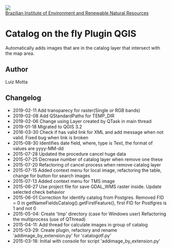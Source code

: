<!-- IBAMA logo -->
[ibama_logo]: http://upload.wikimedia.org/wikipedia/commons/thumb/8/81/Logo_IBAMA.svg/150px-Logo_IBAMA.svg.png

![][ibama_logo]  
[Brazilian Institute of Environment and Renewable Natural Resources](http://www.ibama.gov.br)

# Catalog on the fly Plugin QGIS

Automatically adds  images that are in the catalog layer that intersect with the map area.

## Author
Luiz Motta

## Changelog
- 2019-02-11
Add transparecy for raster(Single or RGB bands)
- 2019-02-08
Add QStandardPaths for TEMP_DIR
- 2019-02-06
Change using Layer created by QTask in main thread
- 2019-01-18
Migrated to QGIS 3.2
- 2016-03-30
Check if has valid link for XML and add message when not valid. Fixed bug when link is broken
- 2015-08-30
Identifies date field, where, type is Text, the format of values are yyyy-MM-dd
- 2015-07-28
Updated the procedure cancel huge data
- 2015-07-25
Decrease number of catalog layer when remove one these
- 2015-07-20
Refactoring of cancel process when remove catalog layer
- 2015-07-15
Added context menu for local image, refactoring the table, change for button for search images
- 2015-07-13
Added context menu for TMS image
- 2015-06-27
Use project file for save GDAL_WMS raster inside.
Update selected check behavior 
- 2015-06-01
Correction for identify catalog from Postgres.
Removed FID = 0 in getNameFieldsCatalog().getFirstFeature(), first FID for Postfgres is 1 and not 0
- 2015-05-04:
Create 'tmp' directory (case for Windows user)
Refactoring the multiprocess (use of QThread) 
- 2015-04-11:
Add thread for calculate images in group of catalog
- 2015-03-29:
Create plugin, refactory and rename 'addimage_by_extension.py' for 'catalogotf.py'
- 2015-03-18:
 Initial with console for script 'addimage_by_extension.py'
